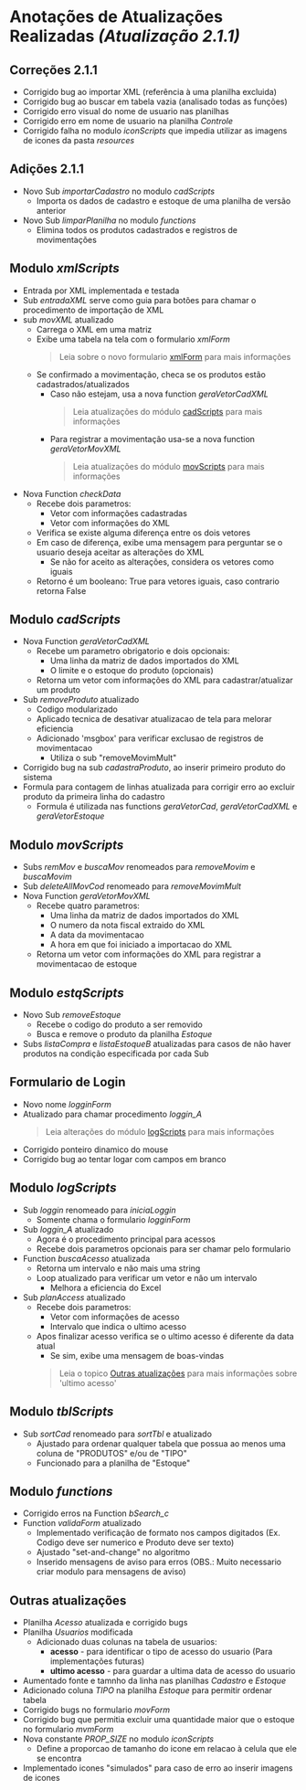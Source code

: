 # **Anotações de Atualizações Realizadas** *(Atualização 2.1.1)*

## Correções 2.1.1
- Corrigido bug ao importar XML (referência à uma planilha excluida)
- Corrigido bug ao buscar em tabela vazia (analisado todas as funções)
- Corrigido erro visual do nome de usuario nas planilhas
- Corrigido erro em nome de usuario na planilha *Controle*
- Corrigido falha no modulo *iconScripts* que impedia utilizar as imagens de icones da pasta *resources*

## Adições 2.1.1
- Novo Sub *importarCadastro* no modulo *cadScripts*
	- Importa os dados de cadastro e estoque de uma planilha de versão anterior
- Novo Sub *limparPlanilha* no modulo *functions*
	- Elimina todos os produtos cadastrados e registros de movimentações

## Modulo *xmlScripts*
- Entrada por XML implementada e testada
- Sub *entradaXML* serve como guia para botões para chamar o procedimento de importação de XML
- sub *movXML* atualizado
	- Carrega o XML em uma matriz
	- Exibe uma tabela na tela com o formulario *xmlForm*
		> Leia sobre o novo formulario [xmlForm](#formulario-de-login) para mais informações
	- Se confirmado a movimentação, checa se os produtos estão cadastrados/atualizados
		- Caso não estejam, usa a nova function *geraVetorCadXML*
			> Leia atualizações do módulo [cadScripts](#modulo-cadscripts) para mais informações
		- Para registrar a movimentação usa-se a nova function *geraVetorMovXML*
			> Leia atualizações do módulo [movScripts](#modulo-movscripts) para mais informações
- Nova Function *checkData*
	- Recebe dois parametros:
		- Vetor com informações cadastradas
		- Vetor com informações do XML
	- Verifica se existe alguma diferença entre os dois vetores
	- Em caso de diferença, exibe uma mensagem para perguntar se o usuario deseja aceitar as alterações do XML
		- Se não for aceito as alterações, considera os vetores como iguais
	- Retorno é um booleano: True para vetores iguais, caso contrario retorna False

## Modulo *cadScripts*
- Nova Function *geraVetorCadXML*
	- Recebe um parametro obrigatorio e dois opcionais:
		- Uma linha da matriz de dados importados do XML
		- O limite e o estoque do produto (opcionais)
	- Retorna um vetor com informações do XML para cadastrar/atualizar um produto
- Sub *removeProduto* atualizado
	- Codigo modularizado
	- Aplicado tecnica de desativar atualizacao de tela para melorar eficiencia
	- Adicionado 'msgbox' para verificar exclusao de registros de movimentacao
		- Utiliza o sub "removeMovimMult"
- Corrigido bug na sub *cadastraProduto*, ao inserir primeiro produto do sistema
- Formula para contagem de linhas atualizada para corrigir erro ao excluir produto da primeira linha do cadastro
	- Formula é utilizada nas functions *geraVetorCad*, *geraVetorCadXML* e *geraVetorEstoque*


## Modulo *movScripts*
- Subs *remMov* e *buscaMov* renomeados para *removeMovim* e *buscaMovim*
- Sub *deleteAllMovCod* renomeado para *removeMovimMult*
- Nova Function *geraVetorMovXML*
	- Recebe quatro parametros:
		- Uma linha da matriz de dados importados do XML
		- O numero da nota fiscal extraido do XML
		- A data da movimentacao
		- A hora em que foi iniciado a importacao do XML
	- Retorna um vetor com informações do XML para registrar a movimentacao de estoque

## Modulo *estqScripts*
- Novo Sub *removeEstoque*
	- Recebe o codigo do produto a ser removido
	- Busca e remove o produto da planilha *Estoque*
- Subs *listaCompra* e *listaEstoqueB* atualizadas para casos de não haver produtos na condição especificada por cada Sub

## Formulario de Login
- Novo nome *logginForm*
- Atualizado para chamar procedimento *loggin_A*
	> Leia alterações do módulo [logScripts](#modulo-logscripts) para mais informações
- Corrigido ponteiro dinamico do mouse
- Corrigido bug ao tentar logar com campos em branco

## Modulo *logScripts*
- Sub *loggin* renomeado para *iniciaLoggin*
	- Somente chama o formulario *logginForm*
- Sub *loggin_A* atualizado
	- Agora é o procedimento principal para acessos
	- Recebe dois parametros opcionais para ser chamar pelo formulario
- Function *buscaAcesso* atualizada
	- Retorna um intervalo e não mais uma string
	- Loop atualizado para verificar um vetor e não um intervalo
		- Melhora a eficiencia do Excel
- Sub *planAccess* atualizado
	- Recebe dois parametros: 
		- Vetor com informações de acesso
		- Intervalo que indica o ultimo acesso
	- Apos finalizar acesso verifica se o ultimo acesso é diferente da data atual
		- Se sim, exibe uma mensagem de boas-vindas
		> Leia o topico [Outras atualizações](#outras-atualizações) para mais informações sobre 'ultimo acesso'

## Modulo *tblScripts*
- Sub *sortCad* renomeado para *sortTbl* e atualizado
	- Ajustado para ordenar qualquer tabela que possua ao menos uma coluna de "PRODUTOS" e/ou de "TIPO"
	- Funcionado para a planilha de "Estoque"

## Modulo *functions*
- Corrigido erros na Function *bSearch_c*
- Function *validaForm* atualizado
	- Implementado verificação de formato nos campos digitados (Ex. Codigo deve ser numerico e Produto deve ser texto)
	- Ajustado "set-and-change" no algoritmo
	- Inserido mensagens de aviso para erros (OBS.: Muito necessario criar modulo para mensagens de aviso)

## Outras atualizações
- Planilha *Acesso* atualizada e corrigido bugs
- Planilha *Usuarios* modificada
	- Adicionado duas colunas na tabela de usuarios:
		- **acesso** - para identificar o tipo de acesso do usuario (Para implementações futuras)
		- **ultimo acesso** - para guardar a ultima data de acesso do usuario
- Aumentado fonte e tamnho da linha nas planilhas *Cadastro* e *Estoque*
- Adicionado coluna *TIPO* na planilha *Estoque* para permitir ordenar tabela
- Corrigido bugs no formulario *movForm*
- Corrigido bug que permitia excluir uma quantidade maior que o estoque no formulario *mvmForm*
- Nova constante *PROP_SIZE* no modulo *iconScripts*
	- Define a proporcao de tamanho do icone em relacao à celula que ele se encontra
- Implementado icones "simulados" para caso de erro ao inserir imagens de icones
